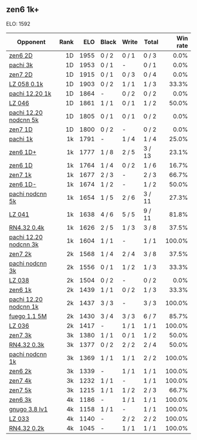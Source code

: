 ## zen6 1k+ ##

ELO: 1592

Opponent | Rank | ELO | Black | Write | Total | Win rate
---------|-----:|----:|-------|-------|-------|-------:
[zen6 2D](zen6%202D.md) | 1D | 1955 | 0 / 2 | 0 / 1 | 0 / 3 | 0.0%
[pachi 3k](pachi%203k.md) | 1D | 1953 | 0 / 1 | - | 0 / 1 | 0.0%
[zen7 2D](zen7%202D.md) | 1D | 1915 | 0 / 1 | 0 / 3 | 0 / 4 | 0.0%
[LZ 058 0.1k](LZ%20058%200.1k.md) | 1D | 1903 | 0 / 2 | 1 / 1 | 1 / 3 | 33.3%
[pachi 12.20 1k](pachi%2012.20%201k.md) | 1D | 1864 | - | 0 / 2 | 0 / 2 | 0.0%
[LZ 046](LZ%20046.md) | 1D | 1861 | 1 / 1 | 0 / 1 | 1 / 2 | 50.0%
[pachi 12.20 nodcnn 5k](pachi%2012.20%20nodcnn%205k.md) | 1D | 1805 | 0 / 1 | 0 / 1 | 0 / 2 | 0.0%
[zen7 1D](zen7%201D.md) | 1D | 1800 | 0 / 2 | - | 0 / 2 | 0.0%
[pachi 1k](pachi%201k.md) | 1k | 1791 | - | 1 / 4 | 1 / 4 | 25.0%
[zen6 1D+](zen6%201D+.md) | 1k | 1777 | 1 / 8 | 2 / 5 | 3 / 13 | 23.1%
[zen6 1D](zen6%201D.md) | 1k | 1764 | 1 / 4 | 0 / 2 | 1 / 6 | 16.7%
[zen7 1k](zen7%201k.md) | 1k | 1677 | 2 / 3 | - | 2 / 3 | 66.7%
[zen6 1D-](zen6%201D-.md) | 1k | 1674 | 1 / 2 | - | 1 / 2 | 50.0%
[pachi nodcnn 5k](pachi%20nodcnn%205k.md) | 1k | 1654 | 1 / 5 | 2 / 6 | 3 / 11 | 27.3%
[LZ 041](LZ%20041.md) | 1k | 1638 | 4 / 6 | 5 / 5 | 9 / 11 | 81.8%
[RN4.32 0.4k](RN4.32%200.4k.md) | 1k | 1626 | 2 / 5 | 1 / 3 | 3 / 8 | 37.5%
[pachi 12.20 nodcnn 3k](pachi%2012.20%20nodcnn%203k.md) | 1k | 1604 | 1 / 1 | - | 1 / 1 | 100.0%
[zen7 2k](zen7%202k.md) | 2k | 1568 | 1 / 4 | 2 / 4 | 3 / 8 | 37.5%
[pachi nodcnn 3k](pachi%20nodcnn%203k.md) | 2k | 1556 | 0 / 1 | 1 / 2 | 1 / 3 | 33.3%
[LZ 038](LZ%20038.md) | 2k | 1504 | 0 / 2 | - | 0 / 2 | 0.0%
[zen6 1k](zen6%201k.md) | 2k | 1439 | 1 / 1 | 0 / 2 | 1 / 3 | 33.3%
[pachi 12.20 nodcnn 1k](pachi%2012.20%20nodcnn%201k.md) | 2k | 1437 | 3 / 3 | - | 3 / 3 | 100.0%
[fuego 1.1 5M](fuego%201.1%205M.md) | 2k | 1430 | 3 / 4 | 3 / 3 | 6 / 7 | 85.7%
[LZ 036](LZ%20036.md) | 2k | 1417 | - | 1 / 1 | 1 / 1 | 100.0%
[zen7 3k](zen7%203k.md) | 3k | 1380 | 1 / 1 | 0 / 1 | 1 / 2 | 50.0%
[RN4.32 0.3k](RN4.32%200.3k.md) | 3k | 1377 | 0 / 2 | 2 / 2 | 2 / 4 | 50.0%
[pachi nodcnn 1k](pachi%20nodcnn%201k.md) | 3k | 1369 | 1 / 1 | 1 / 1 | 2 / 2 | 100.0%
[zen6 2k](zen6%202k.md) | 3k | 1339 | - | 1 / 1 | 1 / 1 | 100.0%
[zen7 4k](zen7%204k.md) | 3k | 1232 | 1 / 1 | - | 1 / 1 | 100.0%
[zen7 5k](zen7%205k.md) | 3k | 1215 | 1 / 1 | 1 / 2 | 2 / 3 | 66.7%
[zen6 3k](zen6%203k.md) | 4k | 1186 | - | 1 / 1 | 1 / 1 | 100.0%
[gnugo 3.8 lv1](gnugo%203.8%20lv1.md) | 4k | 1158 | 1 / 1 | - | 1 / 1 | 100.0%
[LZ 033](LZ%20033.md) | 4k | 1140 | - | 2 / 2 | 2 / 2 | 100.0%
[RN4.32 0.2k](RN4.32%200.2k.md) | 4k | 1045 | - | 1 / 1 | 1 / 1 | 100.0%
